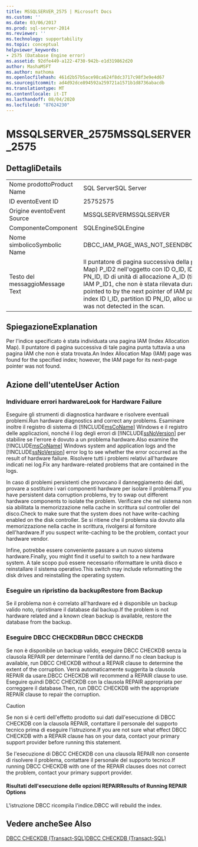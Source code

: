 ```yaml
---
title: MSSQLSERVER_2575 | Microsoft Docs
ms.custom: ''
ms.date: 03/06/2017
ms.prod: sql-server-2014
ms.reviewer: ''
ms.technology: supportability
ms.topic: conceptual
helpviewer_keywords:
- 2575 (Database Engine error)
ms.assetid: 92dfe449-a122-4730-942b-e1d319862d20
author: MashaMSFT
ms.author: mathoma
ms.openlocfilehash: 461d2b57b5ace98ca624f8dc3717c98f3e9e4d67
ms.sourcegitcommit: ad4d92dce894592a259721a1571b1d8736abacdb
ms.translationtype: MT
ms.contentlocale: it-IT
ms.lasthandoff: 08/04/2020
ms.locfileid: "87624230"
---
```

# <a name="mssqlserver_2575"></a><span data-ttu-id="f38b1-102">MSSQLSERVER_2575</span><span class="sxs-lookup"><span data-stu-id="f38b1-102">MSSQLSERVER_2575</span></span>
    
## <a name="details"></a><span data-ttu-id="f38b1-103">Dettagli</span><span class="sxs-lookup"><span data-stu-id="f38b1-103">Details</span></span>  
  
|||  
|-|-|  
|<span data-ttu-id="f38b1-104">Nome prodotto</span><span class="sxs-lookup"><span data-stu-id="f38b1-104">Product Name</span></span>|<span data-ttu-id="f38b1-105">SQL Server</span><span class="sxs-lookup"><span data-stu-id="f38b1-105">SQL Server</span></span>|  
|<span data-ttu-id="f38b1-106">ID evento</span><span class="sxs-lookup"><span data-stu-id="f38b1-106">Event ID</span></span>|<span data-ttu-id="f38b1-107">2575</span><span class="sxs-lookup"><span data-stu-id="f38b1-107">2575</span></span>|  
|<span data-ttu-id="f38b1-108">Origine evento</span><span class="sxs-lookup"><span data-stu-id="f38b1-108">Event Source</span></span>|<span data-ttu-id="f38b1-109">MSSQLSERVER</span><span class="sxs-lookup"><span data-stu-id="f38b1-109">MSSQLSERVER</span></span>|  
|<span data-ttu-id="f38b1-110">Componente</span><span class="sxs-lookup"><span data-stu-id="f38b1-110">Component</span></span>|<span data-ttu-id="f38b1-111">SQLEngine</span><span class="sxs-lookup"><span data-stu-id="f38b1-111">SQLEngine</span></span>|  
|<span data-ttu-id="f38b1-112">Nome simbolico</span><span class="sxs-lookup"><span data-stu-id="f38b1-112">Symbolic Name</span></span>|<span data-ttu-id="f38b1-113">DBCC_IAM_PAGE_WAS_NOT_SEEN</span><span class="sxs-lookup"><span data-stu-id="f38b1-113">DBCC_IAM_PAGE_WAS_NOT_SEEN</span></span>|  
|<span data-ttu-id="f38b1-114">Testo del messaggio</span><span class="sxs-lookup"><span data-stu-id="f38b1-114">Message Text</span></span>|<span data-ttu-id="f38b1-115">Il puntatore di pagina successiva della pagina IAM (Index Allocation Map) P_ID2 nell'oggetto con ID O_ID, ID di indice I_ID, ID di partizione PN_ID, ID di unità di allocazione A_ID (tipo TYPE) punta alla pagina IAM P_ID1, che non è stata rilevata durante l'analisi.</span><span class="sxs-lookup"><span data-stu-id="f38b1-115">IAM page P_ID1 is pointed to by the next pointer of IAM page P_ID2 in object ID O_ID, index ID I_ID, partition ID PN_ID, alloc unit ID A_ID (type TYPE) but was not detected in the scan.</span></span>|  
  
## <a name="explanation"></a><span data-ttu-id="f38b1-116">Spiegazione</span><span class="sxs-lookup"><span data-stu-id="f38b1-116">Explanation</span></span>  
 <span data-ttu-id="f38b1-117">Per l'indice specificato è stata individuata una pagina IAM (Index Allocation Map). Il puntatore di pagina successiva di tale pagina punta tuttavia a una pagina IAM che non è stata trovata.</span><span class="sxs-lookup"><span data-stu-id="f38b1-117">An Index Allocation Map (IAM) page was found for the specified index; however, the IAM page for its next-page pointer was not found.</span></span>  
  
## <a name="user-action"></a><span data-ttu-id="f38b1-118">Azione dell'utente</span><span class="sxs-lookup"><span data-stu-id="f38b1-118">User Action</span></span>  
  
### <a name="look-for-hardware-failure"></a><span data-ttu-id="f38b1-119">Individuare errori hardware</span><span class="sxs-lookup"><span data-stu-id="f38b1-119">Look for Hardware Failure</span></span>  
 <span data-ttu-id="f38b1-120">Eseguire gli strumenti di diagnostica hardware e risolvere eventuali problemi.</span><span class="sxs-lookup"><span data-stu-id="f38b1-120">Run hardware diagnostics and correct any problems.</span></span> <span data-ttu-id="f38b1-121">Esaminare inoltre il registro di sistema di [!INCLUDE[msCoName](../../includes/msconame-md.md)] Windows e il registro delle applicazioni, nonché il log degli errori di [!INCLUDE[ssNoVersion](../../includes/ssnoversion-md.md)] per stabilire se l'errore è dovuto a un problema hardware.</span><span class="sxs-lookup"><span data-stu-id="f38b1-121">Also examine the [!INCLUDE[msCoName](../../includes/msconame-md.md)] Windows system and application logs and the [!INCLUDE[ssNoVersion](../../includes/ssnoversion-md.md)] error log to see whether the error occurred as the result of hardware failure.</span></span> <span data-ttu-id="f38b1-122">Risolvere tutti i problemi relativi all'hardware indicati nei log.</span><span class="sxs-lookup"><span data-stu-id="f38b1-122">Fix any hardware-related problems that are contained in the logs.</span></span>  
  
 <span data-ttu-id="f38b1-123">In caso di problemi persistenti che provocano il danneggiamento dei dati, provare a sostituire i vari componenti hardware per isolare il problema.</span><span class="sxs-lookup"><span data-stu-id="f38b1-123">If you have persistent data corruption problems, try to swap out different hardware components to isolate the problem.</span></span> <span data-ttu-id="f38b1-124">Verificare che nel sistema non sia abilitata la memorizzazione nella cache in scrittura sul controller del disco.</span><span class="sxs-lookup"><span data-stu-id="f38b1-124">Check to make sure that the system does not have write-caching enabled on the disk controller.</span></span> <span data-ttu-id="f38b1-125">Se si ritiene che il problema sia dovuto alla memorizzazione nella cache in scrittura, rivolgersi al fornitore dell'hardware.</span><span class="sxs-lookup"><span data-stu-id="f38b1-125">If you suspect write-caching to be the problem, contact your hardware vendor.</span></span>  
  
 <span data-ttu-id="f38b1-126">Infine, potrebbe essere conveniente passare a un nuovo sistema hardware.</span><span class="sxs-lookup"><span data-stu-id="f38b1-126">Finally, you might find it useful to switch to a new hardware system.</span></span> <span data-ttu-id="f38b1-127">A tale scopo può essere necessario riformattare le unità disco e reinstallare il sistema operativo.</span><span class="sxs-lookup"><span data-stu-id="f38b1-127">This switch may include reformatting the disk drives and reinstalling the operating system.</span></span>  
  
### <a name="restore-from-backup"></a><span data-ttu-id="f38b1-128">Eseguire un ripristino da backup</span><span class="sxs-lookup"><span data-stu-id="f38b1-128">Restore from Backup</span></span>  
 <span data-ttu-id="f38b1-129">Se il problema non è correlato all'hardware ed è disponibile un backup valido noto, ripristinare il database dal backup.</span><span class="sxs-lookup"><span data-stu-id="f38b1-129">If the problem is not hardware related and a known clean backup is available, restore the database from the backup.</span></span>  
  
### <a name="run-dbcc-checkdb"></a><span data-ttu-id="f38b1-130">Eseguire DBCC CHECKDB</span><span class="sxs-lookup"><span data-stu-id="f38b1-130">Run DBCC CHECKDB</span></span>  
 <span data-ttu-id="f38b1-131">Se non è disponibile un backup valido, eseguire DBCC CHECKDB senza la clausola REPAIR per determinare l'entità del danno.</span><span class="sxs-lookup"><span data-stu-id="f38b1-131">If no clean backup is available, run DBCC CHECKDB without a REPAIR clause to determine the extent of the corruption.</span></span> <span data-ttu-id="f38b1-132">Verrà automaticamente suggerita la clausola REPAIR da usare.</span><span class="sxs-lookup"><span data-stu-id="f38b1-132">DBCC CHECKDB will recommend a REPAIR clause to use.</span></span> <span data-ttu-id="f38b1-133">Eseguire quindi DBCC CHECKDB con la clausola REPAIR appropriata per correggere il database.</span><span class="sxs-lookup"><span data-stu-id="f38b1-133">Then, run DBCC CHECKDB with the appropriate REPAIR clause to repair the corruption.</span></span>  
  
> [!CAUTION]  
>  <span data-ttu-id="f38b1-134">Se non si è certi dell'effetto prodotto sui dati dall'esecuzione di DBCC CHECKDB con la clausola REPAIR, contattare il personale del supporto tecnico prima di eseguire l'istruzione.</span><span class="sxs-lookup"><span data-stu-id="f38b1-134">If you are not sure what effect DBCC CHECKDB with a REPAIR clause has on your data, contact your primary support provider before running this statement.</span></span>  
  
 <span data-ttu-id="f38b1-135">Se l'esecuzione di DBCC CHECKDB con una clausola REPAIR non consente di risolvere il problema, contattare il personale del supporto tecnico.</span><span class="sxs-lookup"><span data-stu-id="f38b1-135">If running DBCC CHECKDB with one of the REPAIR clauses does not correct the problem, contact your primary support provider.</span></span>  
  
#### <a name="results-of-running-repair-options"></a><span data-ttu-id="f38b1-136">Risultati dell'esecuzione delle opzioni REPAIR</span><span class="sxs-lookup"><span data-stu-id="f38b1-136">Results of Running REPAIR Options</span></span>  
 <span data-ttu-id="f38b1-137">L'istruzione DBCC ricompila l'indice.</span><span class="sxs-lookup"><span data-stu-id="f38b1-137">DBCC will rebuild the index.</span></span>  
  
## <a name="see-also"></a><span data-ttu-id="f38b1-138">Vedere anche</span><span class="sxs-lookup"><span data-stu-id="f38b1-138">See Also</span></span>  
 [<span data-ttu-id="f38b1-139">DBCC CHECKDB &#40;Transact-SQL&#41;</span><span class="sxs-lookup"><span data-stu-id="f38b1-139">DBCC CHECKDB &#40;Transact-SQL&#41;</span></span>](/sql/t-sql/database-console-commands/dbcc-checkdb-transact-sql)  
  
  
